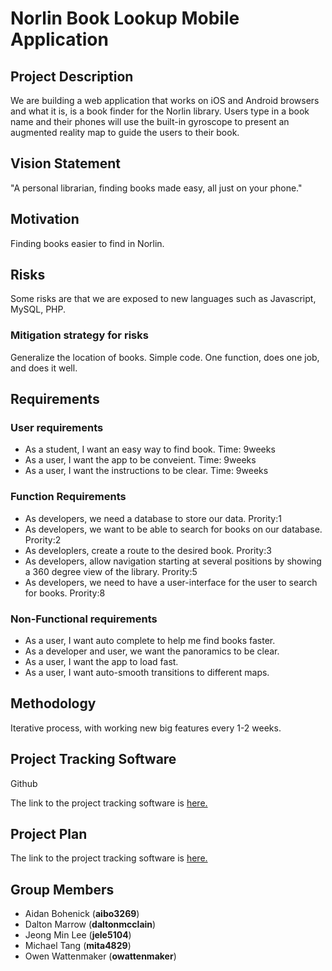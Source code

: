 # Norlin Book Lookup Mobile Application


## Project Description

We are building a web application that works on iOS and Android browsers and what it is, is a book finder for the Norlin library. Users type in a book name and their phones will use the built-in gyroscope to present an augmented reality map to guide the users to their book.


## Vision Statement 

"A personal librarian, finding books made easy, all just on your phone."

## Motivation

Finding books easier to find in Norlin. 

## Risks

Some risks are that we are exposed to new languages such as Javascript, MySQL, PHP.

### Mitigation strategy for risks

Generalize the location of books. Simple code. One function, does one job, and does it well. 

## Requirements

### User requirements
- As a student, I want an easy way to find book. Time: 9weeks
- As a user, I want the app to be conveient. Time: 9weeks
- As a user, I want the instructions to be clear. Time: 9weeks

### Function Requirements
- As developers, we need a database to store our data. Prority:1
- As developers, we want to be able to search for books on our database. Prority:2
- As developlers, create a route to the desired book. Prority:3
- As developers, allow navigation starting at several positions by showing a 360 degree view of the library. Prority:5
- As developers, we need to have a user-interface for the user to search for books. Prority:8

### Non-Functional requirements
- As a user, I want auto complete to help me find books faster. 
- As a developer and user, we want the panoramics to be clear. 
- As a user, I want the app to load fast. 
- As a user, I want auto-smooth transitions to different maps. 


## Methodology

Iterative process, with working new big features every 1-2 weeks.



## Project Tracking Software

Github

The link to the project tracking software is [here.](https://github.com/mita4829/Project3308.git)


## Project Plan

The link to the project tracking software is [here.](https://github.com/mita4829/Project3308/graphs/contributors)



## Group Members

- Aidan Bohenick (**aibo3269**)
- Dalton Marrow (**daltonmcclain**)
- Jeong Min Lee (**jele5104**)
- Michael Tang (**mita4829**)
- Owen Wattenmaker (**owattenmaker**)
